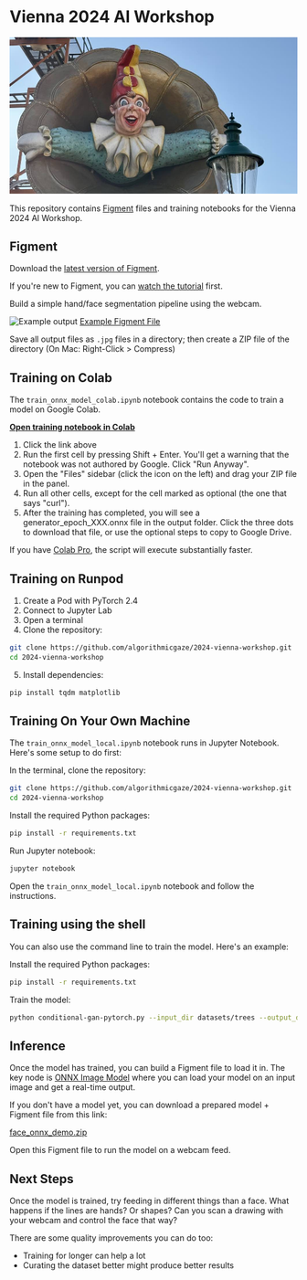 # Vienna 2024 AI Workshop

![Banner](.github/hero-image.jpg)

This repository contains [Figment](https://figmentapp.com/) files and training notebooks for the Vienna 2024 AI Workshop.

## Figment

Download the [latest version of Figment](https://figmentapp.com/download/).

If you're new to Figment, you can [watch the tutorial](https://figmentapp.com/docs/tutorials/getting-started) first.

Build a simple hand/face segmentation pipeline using the webcam.

![Example output](.github/figment-segmentation-result.jpg)
[Example Figment File](figment/face_segmentation_webcam.fgmt)

Save all output files as `.jpg` files in a directory; then create a ZIP file of the directory (On Mac: Right-Click > Compress)

## Training on Colab

The `train_onnx_model_colab.ipynb` notebook contains the code to train a model on Google Colab.

**[Open training notebook in Colab](https://colab.research.google.com/github/algorithmicgaze/2024-vienna-workshop/blob/main/train_onnx_model_colab.ipynb)**

1. Click the link above
2. Run the first cell by pressing Shift + Enter. You'll get a warning that the notebook was not authored by Google. Click "Run Anyway".
3. Open the "Files" sidebar (click the icon on the left) and drag your ZIP file in the panel.
4. Run all other cells, except for the cell marked as optional (the one that says "curl").
5. After the training has completed, you will see a generator_epoch_XXX.onnx file in the output folder. Click the three dots to download that file, or use the optional steps to copy to Google Drive.

If you have [Colab Pro](https://colab.research.google.com/signup/pricing), the script will execute substantially faster.

## Training on Runpod

1. Create a Pod with PyTorch 2.4
2. Connect to Jupyter Lab
3. Open a terminal
4. Clone the repository:

```bash
git clone https://github.com/algorithmicgaze/2024-vienna-workshop.git
cd 2024-vienna-workshop
```

5. Install dependencies:

```bash
pip install tqdm matplotlib
```

## Training On Your Own Machine

The `train_onnx_model_local.ipynb` notebook runs in Jupyter Notebook. Here's some setup to do first:

In the terminal, clone the repository:

```bash
git clone https://github.com/algorithmicgaze/2024-vienna-workshop.git
cd 2024-vienna-workshop
```

Install the required Python packages:

```bash
pip install -r requirements.txt
```

Run Jupyter notebook:

```bash
jupyter notebook
```

Open the `train_onnx_model_local.ipynb` notebook and follow the instructions.

## Training using the shell

You can also use the command line to train the model. Here's an example:

Install the required Python packages:

```bash
pip install -r requirements.txt
```

Train the model:

```bash
python conditional-gan-pytorch.py --input_dir datasets/trees --output_dir output --epochs 100
```

## Inference

Once the model has trained, you can build a Figment file to load it in. The key node is [ONNX Image Model](https://figmentapp.com/docs/nodes/onnx-image-model) where you can load your model on an input image and get a real-time output.

If you don't have a model yet, you can download a prepared model + Figment file from this link:

[face_onnx_demo.zip](https://algorithmicgaze.s3.amazonaws.com/workshops/2024-raive/models/faces_segmented/face_onnx_demo.zip)

Open this Figment file to run the model on a webcam feed.

## Next Steps

Once the model is trained, try feeding in different things than a face. What happens if the lines are hands? Or shapes? Can you scan a drawing with your webcam and control the face that way?

There are some quality improvements you can do too:

- Training for longer can help a lot
- Curating the dataset better might produce better results
